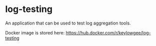 # log-testing
An application that can be used to test log aggregation tools.

Docker image is stored here: https://hub.docker.com/r/keylowgee/log-testing
